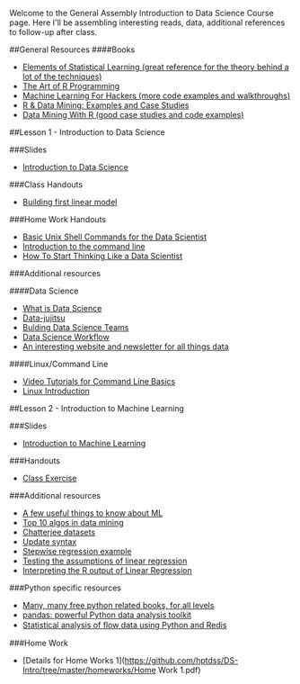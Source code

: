 Welcome to the General Assembly Introduction to Data Science Course page.  Here I'll be assembling interesting reads, data, additional references to follow-up after class.

##General Resources
####Books
- [Elements of Statistical Learning (great reference for the theory behind a lot of the techniques)](http://www-stat.stanford.edu/~tibs/ElemStatLearn/)
- [The Art of R Programming](http://heather.cs.ucdavis.edu/~matloff/132/NSPpart.pdf)
- [Machine Learning For Hackers (more code examples and walkthroughs)](https://github.com/johnmyleswhite/ML_for_Hackers)
- [R & Data Mining: Examples and Case Studies](http://cran.r-project.org/doc/contrib/Zhao_R_and_data_mining.pdf)
- [Data Mining With R (good case studies and code examples)](http://www.dcc.fc.up.pt/~ltorgo/DataMiningWithR/)

##Lesson 1 - Introduction to Data Science

###Slides
- [Introduction to Data Science](https://github.com/hptdss/DS-Intro/tree/master/slides/lecture01.pdf)

###Class Handouts
- [Building first linear model](https://github.com/hptdss/DS-Intro/wiki/Building-your-first-Linear-Model)

###Home Work Handouts
- [Basic Unix Shell Commands for the Data Scientist](http://practical-data-science.blogspot.com/2012/09/basic-unix-shell-commands-for-data.html)
- [Introduction to the command line](https://github.com/hptdss/DS-Intro/wiki/Introduction-to-the-command-line)
- [How To Start Thinking Like a Data Scientist](http://blogs.hbr.org/2013/11/how-to-start-thinking-like-a-data-scientist/)

###Additional resources

####Data Science

- [What is Data Science](http://radar.oreilly.com/2010/06/what-is-data-science.html)
- [Data-jujitsu](http://radar.oreilly.com/2012/07/data-jujitsu.html)
- [Bulding Data Science Teams](http://radar.oreilly.com/2011/09/building-data-science-teams.html)
- [Data Science Workflow](http://cacm.acm.org/blogs/blog-cacm/169199-data-science-workflow-overview-and-challenges/fulltext)
- [An interesting website and newsletter for all things data](http://strata.oreilly.com)

####Linux/Command Line
- [Video Tutorials for Command Line Basics](http://drupalize.me/series/command-line-basics-series)
- [Linux Introduction](https://marylou.byu.edu/documentation/unix-tutorial/)

##Lesson 2 - Introduction to Machine Learning

###Slides
- [Introduction to Machine Learning](https://github.com/hptdss/DS-Intro/tree/master/slides/lecture02.pdf)

###Handouts
- [Class Exercise](https://github.com/hptdss/DS-Intro/wiki/Lesson-02:-Exercise)

###Additional resources
- [A few useful things to know about ML](http://www.astro.caltech.edu/~george/ay122/cacm12.pdf)
- [Top 10 algos in data mining](http://www.cs.uvm.edu/~icdm/algorithms/10Algorithms-08.pdf)
- [Chatterjee datasets](http://www.ats.ucla.edu/stat/sas/examples/chp/chpsas_dl.htm)
- [Update syntax](http://cran.r-project.org/doc/manuals/R-intro.html#Updating-fitted-models)
- [Stepwise regression example](http://ww2.coastal.edu/kingw/statistics/R-tutorials/multregr.html)
- [Testing the assumptions of linear regression](http://people.duke.edu/~rnau/testing.htm)
- [Interpreting the R output of Linear Regression](http://dss.princeton.edu/online_help/analysis/interpreting_regression.htm)

###Python specific resources
- [Many, many free python related books, for all levels](http://pythonbooks.revolunet.com/)
- [pandas: powerful Python data analysis toolkit](http://pandas.pydata.org/pandas-docs/stable/pandas.pdf)
- [Statistical analysis of ﬂow data using Python and Redis](http://resources.sei.cmu.edu/asset_files/Presentation/2013_017_001_51255.pdf)

###Home Work 
- [Details for Home Works 1](https://github.com/hptdss/DS-Intro/tree/master/homeworks/Home Work 1.pdf)

